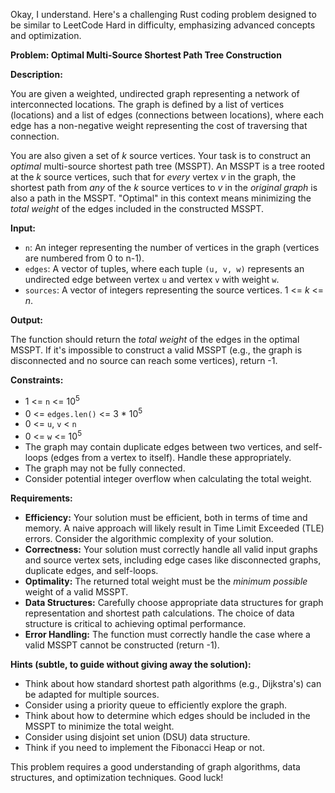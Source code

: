 Okay, I understand. Here's a challenging Rust coding problem designed to be similar to LeetCode Hard in difficulty, emphasizing advanced concepts and optimization.

**Problem:  Optimal Multi-Source Shortest Path Tree Construction**

**Description:**

You are given a weighted, undirected graph representing a network of interconnected locations. The graph is defined by a list of vertices (locations) and a list of edges (connections between locations), where each edge has a non-negative weight representing the cost of traversing that connection.

You are also given a set of *k* source vertices. Your task is to construct an *optimal* multi-source shortest path tree (MSSPT). An MSSPT is a tree rooted at the *k* source vertices, such that for *every* vertex *v* in the graph, the shortest path from *any* of the *k* source vertices to *v* in the *original graph* is also a path in the MSSPT.  "Optimal" in this context means minimizing the *total weight* of the edges included in the constructed MSSPT.

**Input:**

*   `n`: An integer representing the number of vertices in the graph (vertices are numbered from 0 to n-1).
*   `edges`: A vector of tuples, where each tuple `(u, v, w)` represents an undirected edge between vertex `u` and vertex `v` with weight `w`.
*   `sources`: A vector of integers representing the source vertices.  1 <= *k* <= *n*.

**Output:**

The function should return the *total weight* of the edges in the optimal MSSPT.  If it's impossible to construct a valid MSSPT (e.g., the graph is disconnected and no source can reach some vertices), return -1.

**Constraints:**

*   1 <= `n` <= 10<sup>5</sup>
*   0 <= `edges.len()` <= 3 * 10<sup>5</sup>
*   0 <= `u`, `v` < `n`
*   0 <= `w` <= 10<sup>5</sup>
*   The graph may contain duplicate edges between two vertices, and self-loops (edges from a vertex to itself). Handle these appropriately.
*   The graph may not be fully connected.
*   Consider potential integer overflow when calculating the total weight.

**Requirements:**

*   **Efficiency:** Your solution must be efficient, both in terms of time and memory.  A naive approach will likely result in Time Limit Exceeded (TLE) errors. Consider the algorithmic complexity of your solution.
*   **Correctness:** Your solution must correctly handle all valid input graphs and source vertex sets, including edge cases like disconnected graphs, duplicate edges, and self-loops.
*   **Optimality:**  The returned total weight must be the *minimum possible* weight of a valid MSSPT.
*   **Data Structures:**  Carefully choose appropriate data structures for graph representation and shortest path calculations. The choice of data structure is critical to achieving optimal performance.
*   **Error Handling:** The function must correctly handle the case where a valid MSSPT cannot be constructed (return -1).

**Hints (subtle, to guide without giving away the solution):**

*   Think about how standard shortest path algorithms (e.g., Dijkstra's) can be adapted for multiple sources.
*   Consider using a priority queue to efficiently explore the graph.
*   Think about how to determine which edges should be included in the MSSPT to minimize the total weight.
*   Consider using disjoint set union (DSU) data structure.
*   Think if you need to implement the Fibonacci Heap or not.

This problem requires a good understanding of graph algorithms, data structures, and optimization techniques. Good luck!
